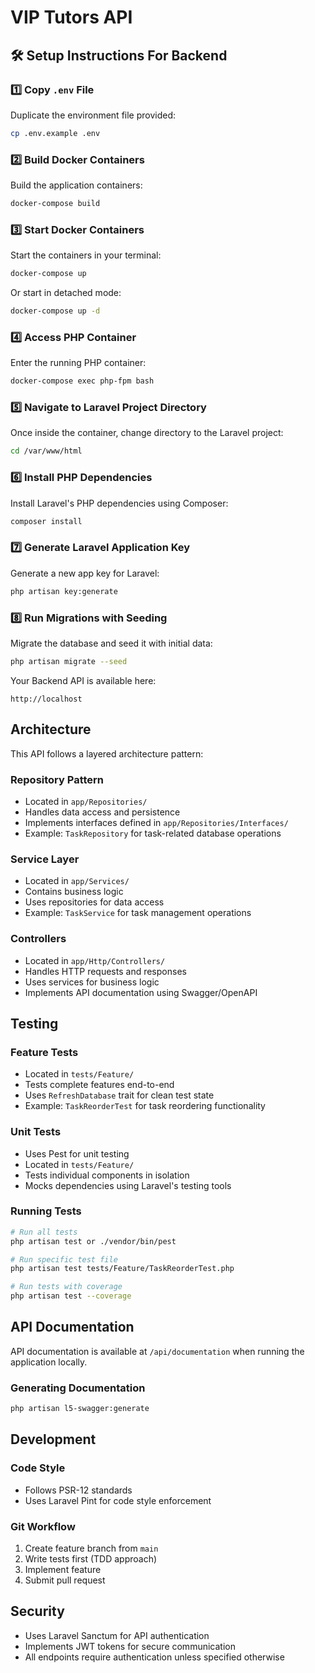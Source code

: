 # VIP Tutors API

## 🛠️ Setup Instructions For Backend

### 1️⃣ Copy `.env` File

Duplicate the environment file provided:

```bash
cp .env.example .env
```

### 2️⃣ Build Docker Containers

Build the application containers:

```bash
docker-compose build
```

### 3️⃣ Start Docker Containers

Start the containers in your terminal:

```bash
docker-compose up
```

Or start in detached mode:

```bash
docker-compose up -d
```

### 4️⃣ Access PHP Container

Enter the running PHP container:

```bash
docker-compose exec php-fpm bash
```

### 5️⃣ Navigate to Laravel Project Directory

Once inside the container, change directory to the Laravel project:

```bash
cd /var/www/html
```

### 6️⃣ Install PHP Dependencies

Install Laravel's PHP dependencies using Composer:

```bash
composer install
```

### 7️⃣ Generate Laravel Application Key

Generate a new app key for Laravel:

```bash
php artisan key:generate
```

### 8️⃣ Run Migrations with Seeding

Migrate the database and seed it with initial data:

```bash
php artisan migrate --seed
```

Your Backend API is available here: 

```
http://localhost
```

## Architecture

This API follows a layered architecture pattern:

### Repository Pattern
- Located in `app/Repositories/`
- Handles data access and persistence
- Implements interfaces defined in `app/Repositories/Interfaces/`
- Example: `TaskRepository` for task-related database operations

### Service Layer
- Located in `app/Services/`
- Contains business logic
- Uses repositories for data access
- Example: `TaskService` for task management operations

### Controllers
- Located in `app/Http/Controllers/`
- Handles HTTP requests and responses
- Uses services for business logic
- Implements API documentation using Swagger/OpenAPI

## Testing

### Feature Tests
- Located in `tests/Feature/`
- Tests complete features end-to-end
- Uses `RefreshDatabase` trait for clean test state
- Example: `TaskReorderTest` for task reordering functionality

### Unit Tests
- Uses Pest for unit testing
- Located in `tests/Feature/`
- Tests individual components in isolation
- Mocks dependencies using Laravel's testing tools

### Running Tests
```bash
# Run all tests
php artisan test or ./vendor/bin/pest

# Run specific test file
php artisan test tests/Feature/TaskReorderTest.php

# Run tests with coverage
php artisan test --coverage
```

## API Documentation

API documentation is available at `/api/documentation` when running the application locally.

### Generating Documentation
```bash
php artisan l5-swagger:generate
```

## Development

### Code Style
- Follows PSR-12 standards
- Uses Laravel Pint for code style enforcement

### Git Workflow
1. Create feature branch from `main`
2. Write tests first (TDD approach)
3. Implement feature
4. Submit pull request

## Security

- Uses Laravel Sanctum for API authentication
- Implements JWT tokens for secure communication
- All endpoints require authentication unless specified otherwise
